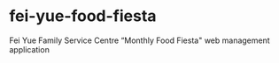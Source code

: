 # fei-yue-food-fiesta
 Fei Yue Family Service Centre “Monthly Food Fiesta" web management application
